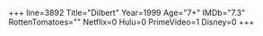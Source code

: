 +++
line=3892
Title="Dilbert"
Year=1999
Age="7+"
IMDb="7.3"
RottenTomatoes=""
Netflix=0
Hulu=0
PrimeVideo=1
Disney=0
+++


